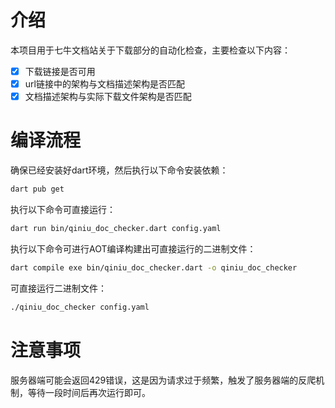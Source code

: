 # 介绍

本项目用于七牛文档站关于下载部分的自动化检查，主要检查以下内容：

- [x] 下载链接是否可用
- [x] url链接中的架构与文档描述架构是否匹配
- [x] 文档描述架构与实际下载文件架构是否匹配

# 编译流程

确保已经安装好dart环境，然后执行以下命令安装依赖：

```bash
dart pub get
```

执行以下命令可直接运行：

```bash
dart run bin/qiniu_doc_checker.dart config.yaml
```

执行以下命令可进行AOT编译构建出可直接运行的二进制文件：

```bash
dart compile exe bin/qiniu_doc_checker.dart -o qiniu_doc_checker
```

可直接运行二进制文件：

```bash
./qiniu_doc_checker config.yaml
```

# 注意事项

服务器端可能会返回429错误，这是因为请求过于频繁，触发了服务器端的反爬机制，等待一段时间后再次运行即可。